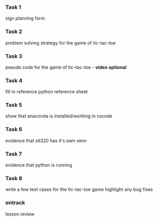 ### Task 1
sign planning form

### Task 2
problem solving strategy for the game of tic-tac-toe

### Task 3
pseudo code for the game of tic-tac-toe - **video optional**

### Task 4
fill in reference python reference sheet

### Task 5
show that anaconda is installed/working in vscode

### Task 6
evidence that sit320 has it's own venv

### Task 7
evidence that python is running

### Task 8
write a few test cases for the tic-tac-toe game
highlight any bug fixes

### ontrack
lesson review


